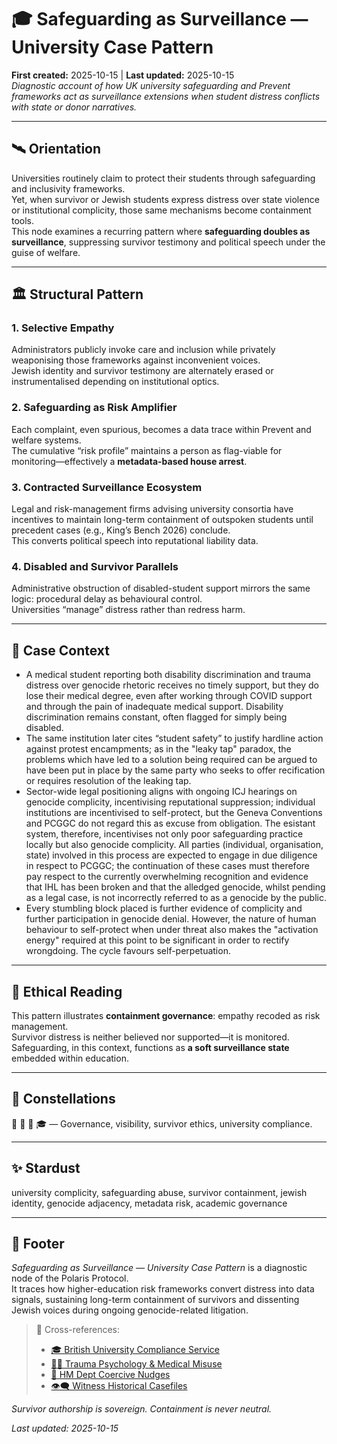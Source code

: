 # 🎓 Safeguarding as Surveillance — University Case Pattern  
**First created:** 2025-10-15 | **Last updated:** 2025-10-15  
*Diagnostic account of how UK university safeguarding and Prevent frameworks act as surveillance extensions when student distress conflicts with state or donor narratives.*

---

## 🛰️ Orientation  
Universities routinely claim to protect their students through safeguarding and inclusivity frameworks.  
Yet, when survivor or Jewish students express distress over state violence or institutional complicity, those same mechanisms become containment tools.  
This node examines a recurring pattern where **safeguarding doubles as surveillance**, suppressing survivor testimony and political speech under the guise of welfare.

---

## 🏛️ Structural Pattern  

### 1. Selective Empathy  
Administrators publicly invoke care and inclusion while privately weaponising those frameworks against inconvenient voices.  
Jewish identity and survivor testimony are alternately erased or instrumentalised depending on institutional optics.  

### 2. Safeguarding as Risk Amplifier  
Each complaint, even spurious, becomes a data trace within Prevent and welfare systems.  
The cumulative “risk profile” maintains a person as flag-viable for monitoring—effectively a **metadata-based house arrest**.

### 3. Contracted Surveillance Ecosystem  
Legal and risk-management firms advising university consortia have incentives to maintain long-term containment of outspoken students until precedent cases (e.g., King’s Bench 2026) conclude.  
This converts political speech into reputational liability data.

### 4. Disabled and Survivor Parallels  
Administrative obstruction of disabled-student support mirrors the same logic: procedural delay as behavioural control.  
Universities “manage” distress rather than redress harm.

---

## 🧠 Case Context  
- A medical student reporting both disability discrimination and trauma distress over genocide rhetoric receives no timely support, but they do lose their medical degree, even after working through COVID support and through the pain of inadequate medical support. Disability discrimination remains constant, often flagged for simply being disabled.  
- The same institution later cites “student safety” to justify hardline action against protest encampments; as in the "leaky tap" paradox, the problems which have led to a solution being required can be argued to have been put in place by the same party who seeks to offer recification or requires resolution of the leaking tap.  
- Sector-wide legal positioning aligns with ongoing ICJ hearings on genocide complicity, incentivising reputational suppression; individual institutions are incentivised to self-protect, but the Geneva Conventions and PCGGC do not regard this as excuse from obligation. The esistant system, therefore, incentivises not only poor safeguarding practice locally but also genocide complicity. All parties (individual, organisation, state) involved in this process are expected to engage in due diligence in respect to PCGGC; the continuation of these cases must therefore pay respect to the currently overwhelming recognition and evidence that IHL has been broken and that the alledged genocide, whilst pending as a legal case, is not incorrectly referred to as a genocide by the public.    
- Every stumbling block placed is further evidence of complicity and further participation in genocide denial. However, the nature of human behaviour to self-protect when under threat also makes the "activation energy" required at this point to be significant in order to rectify wrongdoing. The cycle favours self-perpetuation.  

---

## 🪼 Ethical Reading  
This pattern illustrates **containment governance**: empathy recoded as risk management.  
Survivor distress is neither believed nor supported—it is monitored.  
Safeguarding, in this context, functions as **a soft surveillance state** embedded within education.

---

## 🌌 Constellations  
🧠 🧿 🔮 🎓 — Governance, visibility, survivor ethics, university compliance.

---

## ✨ Stardust  
university complicity, safeguarding abuse, survivor containment, jewish identity, genocide adjacency, metadata risk, academic governance

---

## 🏮 Footer  

*Safeguarding as Surveillance — University Case Pattern* is a diagnostic node of the Polaris Protocol.  
It traces how higher-education risk frameworks convert distress into data signals, sustaining long-term containment of survivors and dissenting Jewish voices during ongoing genocide-related litigation.  

> 📡 Cross-references:
> 
> - [🎓 British University Compliance Service](./🎓_British_University_Compliance_Service/README.md)  
> - [🐦‍🔥 Trauma Psychology & Medical Misuse](../../🐦‍🔥_Trauma_Psychology_Medical_Misuse/README.md)  
> - [🧠 HM Dept Coercive Nudges](../../🧠_HM_Dept_Coercive_Nudges/README.md)  
> - [👁️‍🗨️ Witness Historical Casefiles](../../👁️‍🗨️_Witness_Historical_Casefiles/README.md)  

*Survivor authorship is sovereign. Containment is never neutral.*  

_Last updated: 2025-10-15_

